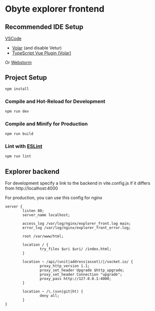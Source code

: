 # Obyte explorer frontend

## Recommended IDE Setup

[VSCode](https://code.visualstudio.com/)

+ [Volar](https://marketplace.visualstudio.com/items?itemName=Vue.volar) (and disable Vetur)
+ [TypeScript Vue Plugin (Volar)](https://marketplace.visualstudio.com/items?itemName=Vue.vscode-typescript-vue-plugin)

Or [Webstorm](https://www.jetbrains.com/webstorm/)

## Project Setup

```sh
npm install
```

### Compile and Hot-Reload for Development

```sh
npm run dev
```

### Compile and Minify for Production

```sh
npm run build
```

### Lint with [ESLint](https://eslint.org/)

```sh
npm run lint
```

## Explorer backend

For development specify a link to the backend in vite.config.js if it differs
from http://localhost:4000

For production, you can use this config for nginx

```text
server {
        listen 80;
        server_name localhost;

        access_log /var/log/nginx/explorer_front.log main;
        error_log /var/log/nginx/explorer_front_error.log;

        root /var/www/html;

        location / {
                try_files $uri $uri/ /index.html;
        }

        location ~ /api/(unit|address|asset)/|/socket.io/ {
                proxy_http_version 1.1;
                proxy_set_header Upgrade $http_upgrade;
                proxy_set_header Connection "upgrade";
                proxy_pass http://127.0.0.1:4000;
        }

        location ~ /\.(svn|git|ht) {
                deny all;
        }
}
```

